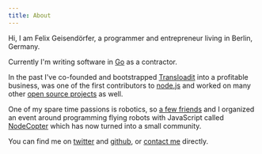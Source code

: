 ```yaml
---
title: About
---
```


Hi, I am Felix Geisendörfer, a programmer and entrepreneur living in Berlin,
Germany.

Currently I'm writing software in [Go](http://golang.org/) as a contractor.

In the past I've co-founded and bootstrapped
[Transloadit](http://transloadit.com/) into a profitable business, was one of
the first contributors to [node.js](http://nodejs.org/) and worked on many
other [open source projects](http://github.com/felixge) as well.

One of my spare time passions is robotics, so [a few
friends](http://nodecopter.com/core) and I organized an event around
programming flying robots with JavaScript called
[NodeCopter](http://nodecopter.com/) which has now turned into a small
community.

You can find me on [twitter](https://twitter.com/felixge) and
[github](https://github.com/felixge), or [contact me](#contact) directly.

